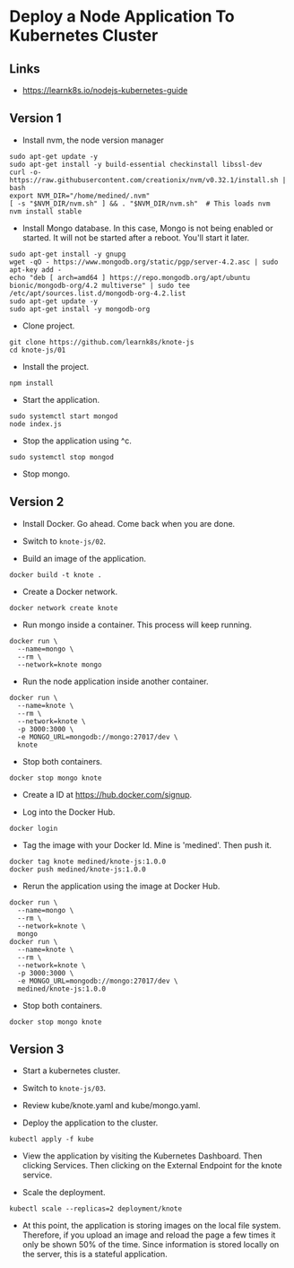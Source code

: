# Deploy a Node Application To Kubernetes Cluster

## Links

* https://learnk8s.io/nodejs-kubernetes-guide

## Version 1

* Install nvm, the node version manager

```
sudo apt-get update -y
sudo apt-get install -y build-essential checkinstall libssl-dev
curl -o- https://raw.githubusercontent.com/creationix/nvm/v0.32.1/install.sh | bash
export NVM_DIR="/home/medined/.nvm"
[ -s "$NVM_DIR/nvm.sh" ] && . "$NVM_DIR/nvm.sh"  # This loads nvm
nvm install stable
```

* Install Mongo database. In this case, Mongo is not being enabled or started. It will not be started after a reboot. You'll start it later.

```
sudo apt-get install -y gnupg
wget -qO - https://www.mongodb.org/static/pgp/server-4.2.asc | sudo apt-key add -
echo "deb [ arch=amd64 ] https://repo.mongodb.org/apt/ubuntu bionic/mongodb-org/4.2 multiverse" | sudo tee /etc/apt/sources.list.d/mongodb-org-4.2.list
sudo apt-get update -y
sudo apt-get install -y mongodb-org
```

* Clone project.

```
git clone https://github.com/learnk8s/knote-js
cd knote-js/01
```

* Install the project.

```
npm install
```

* Start the application.

```
sudo systemctl start mongod
node index.js
```

* Stop the application using ^c.

```
sudo systemctl stop mongod
```

* Stop mongo.

## Version 2

* Install Docker. Go ahead. Come back when you are done.

* Switch to `knote-js/02`.

* Build an image of the application.

```
docker build -t knote .
```

* Create a Docker network.

```
docker network create knote
```

* Run mongo inside a container. This process will keep running.

```
docker run \
  --name=mongo \
  --rm \
  --network=knote mongo
```

* Run the node application inside another container.

```
docker run \
  --name=knote \
  --rm \
  --network=knote \
  -p 3000:3000 \
  -e MONGO_URL=mongodb://mongo:27017/dev \
  knote
```

* Stop both containers.

```
docker stop mongo knote
```

* Create a ID at https://hub.docker.com/signup.

* Log into the Docker Hub.

```
docker login
```

* Tag the image with your Docker Id. Mine is 'medined'. Then push it.

```
docker tag knote medined/knote-js:1.0.0
docker push medined/knote-js:1.0.0
```

* Rerun the application using the image at Docker Hub.

```
docker run \
  --name=mongo \
  --rm \
  --network=knote \
  mongo
docker run \
  --name=knote \
  --rm \
  --network=knote \
  -p 3000:3000 \
  -e MONGO_URL=mongodb://mongo:27017/dev \
  medined/knote-js:1.0.0
```

* Stop both containers.

```
docker stop mongo knote
```

## Version 3

* Start a kubernetes cluster. 

* Switch to `knote-js/03`.

* Review kube/knote.yaml and kube/mongo.yaml.

* Deploy the application to the cluster.

```
kubectl apply -f kube
```

* View the application by visiting the Kubernetes Dashboard. Then clicking Services. Then clicking on the External Endpoint for the knote service.

* Scale the deployment.

```
kubectl scale --replicas=2 deployment/knote
```

* At this point, the application is storing images on the local file system. Therefore, if you upload an image and reload the page a few times it only be shown 50% of the time. Since information is stored locally on the server, this is a stateful application.

